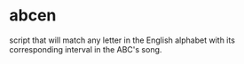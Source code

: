 # abcen
script that will match any letter in the English alphabet with its corresponding interval in the ABC's song.
